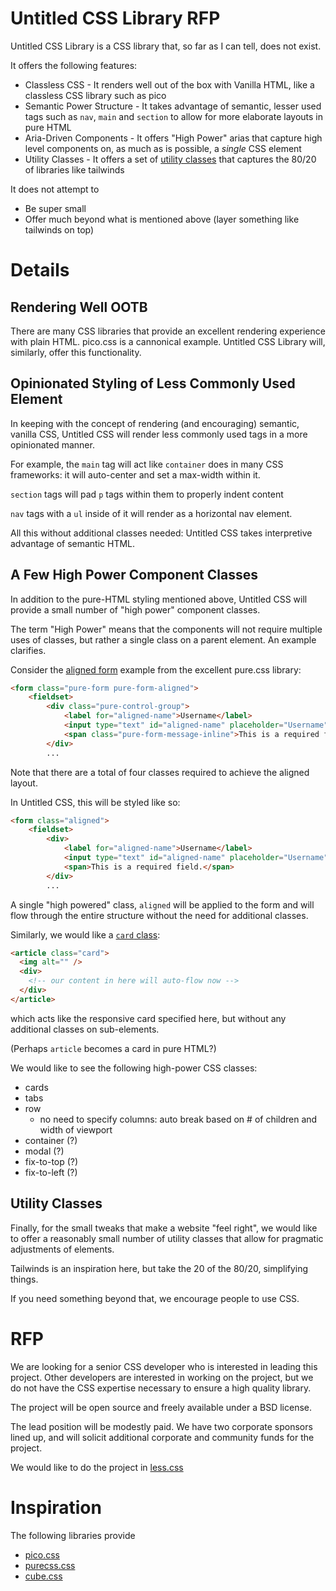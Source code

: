 # Untitled CSS Library RFP

Untitled CSS Library is a CSS library that, so far as I can tell, does not exist.  

It offers the following features:

* Classless CSS - It renders well out of the box with Vanilla HTML, like a classless CSS library such as pico
* Semantic Power Structure  - It takes advantage of semantic, lesser used tags such as `nav`, `main` and `section` to allow for more elaborate layouts 
  in pure HTML
* Aria-Driven Components - It offers "High Power" arias that capture high level components on, as much as is possible, a *single* CSS element
* Utility Classes - It offers a set of [utility classes](https://cube.fyi/utility.html) that captures the 80/20 of libraries like tailwinds

It does not attempt to

* Be super small
* Offer much beyond what is mentioned above (layer something like tailwinds on top)

# Details

## Rendering Well OOTB

There are many CSS libraries that provide an excellent rendering experience with plain HTML.  pico.css is a cannonical example.
Untitled CSS Library will, similarly, offer this functionality.

## Opinionated Styling of Less Commonly Used Element

In keeping with the concept of rendering (and encouraging) semantic, vanilla CSS, Untitled CSS will render less commonly used
tags in a more opinionated manner.

For example, the `main` tag will act like `container` does in many CSS frameworks: it will auto-center and set a max-width
within it.

`section` tags will pad `p` tags within them to properly indent content

`nav` tags with a `ul` inside of it will render as a horizontal nav element.

All this without additional classes needed: Untitled CSS takes interpretive advantage of semantic HTML.

## A Few High Power Component Classes

In addition to the pure-HTML styling mentioned above, Untitled CSS will provide a small number of "high power" component
classes.

The term "High Power" means that the components will not require multiple uses of classes, but rather a single class
on a parent element.  An example clarifies.

Consider the [aligned form](https://purecss.io/forms/#aligned-form) example from the excellent pure.css library:

```html
<form class="pure-form pure-form-aligned">
    <fieldset>
        <div class="pure-control-group">
            <label for="aligned-name">Username</label>
            <input type="text" id="aligned-name" placeholder="Username" />
            <span class="pure-form-message-inline">This is a required field.</span>
        </div>
        ...
```

Note that there are a total of four classes required to achieve the aligned layout.  

In Untitled CSS, this will be styled like so:

```html
<form class="aligned">
    <fieldset>
        <div>
            <label for="aligned-name">Username</label>
            <input type="text" id="aligned-name" placeholder="Username" />
            <span>This is a required field.</span>
        </div>
        ...
```

A single "high powered" class, `aligned` will be applied to the form and will flow through the entire structure without
the need for additional classes.

Similarly, we would like a [`card` class](https://piccalil.li/blog/cube-css/):

```html
<article class="card">
  <img alt="" />
  <div>
    <!-- our content in here will auto-flow now -->
  </div>
</article>
```

which acts like the responsive card specified here, but without any additional classes on sub-elements.

(Perhaps `article` becomes a card in pure HTML?)

We would like to see the following high-power CSS classes:

* cards
* tabs
* row
  * no need to specify columns: auto break based on # of children and width of viewport
* container (?)
* modal (?)
* fix-to-top (?)
* fix-to-left (?)


## Utility Classes

Finally, for the small tweaks that make a website "feel right", we would like to offer a reasonably small number of 
utility classes that allow for pragmatic adjustments of elements.

Tailwinds is an inspiration here, but take the 20 of the 80/20, simplifying things.

If you need something beyond that, we encourage people to use CSS.

# RFP

We are looking for a senior CSS developer who is interested in leading this project.  Other developers are interested in
working on the project, but we do not have the CSS expertise necessary to ensure a high quality library.

The project will be open source and freely available under a BSD license.

The lead position will be modestly paid.  We have two corporate sponsors lined up, and will solicit additional corporate
and community funds for the project.

We would like to do the project in [less.css](https://lesscss.org/)

# Inspiration

The following libraries provide 

* [pico.css](https://picocss.com/)
* [purecss.css](https://purecss.io/)
* [cube.css](https://cube.fyi/)